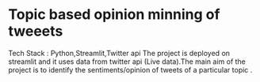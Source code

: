 # Topic based opinion minning of tweeets
Tech Stack : Python,Streamlit,Twitter api 
The project is deployed on streamlit and it uses data from twitter api (Live data).The main aim of the project is to identify the sentiments/opinion of tweets of a particular topic .

